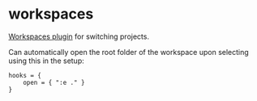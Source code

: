 # workspaces

[Workspaces plugin](https://github.com/natecraddock/workspaces.nvim) for switching projects.

Can automatically open the root folder of the workspace upon selecting using this in the setup:

```
hooks = {
    open = { ":e ." }
}
```

